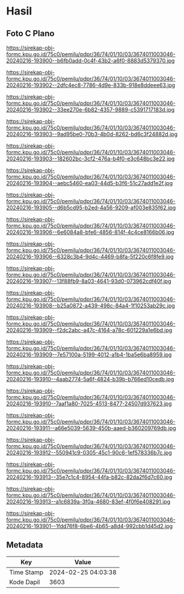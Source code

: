 # Hasil

## Foto C Plano

https://sirekap-obj-formc.kpu.go.id/75c0/pemilu/pdpr/36/74/01/10/03/3674011003046-20240216-193900--b6fb0add-0c4f-43b2-a6f0-8883d5379370.jpg

https://sirekap-obj-formc.kpu.go.id/75c0/pemilu/pdpr/36/74/01/10/03/3674011003046-20240216-193902--2dfc4ec8-7786-4d9e-833b-918e8ddeee63.jpg

https://sirekap-obj-formc.kpu.go.id/75c0/pemilu/pdpr/36/74/01/10/03/3674011003046-20240216-193902--33ee270e-6b82-4357-9889-c5391717183d.jpg

https://sirekap-obj-formc.kpu.go.id/75c0/pemilu/pdpr/36/74/01/10/03/3674011003046-20240216-193903--9ad95be0-70b3-4b0d-8262-bd6c3f24882d.jpg

https://sirekap-obj-formc.kpu.go.id/75c0/pemilu/pdpr/36/74/01/10/03/3674011003046-20240216-193903--182602bc-3cf2-476a-b4f0-e3c648bc3e22.jpg

https://sirekap-obj-formc.kpu.go.id/75c0/pemilu/pdpr/36/74/01/10/03/3674011003046-20240216-193904--aebc5460-ea03-44d5-b3f6-51c27add1e2f.jpg

https://sirekap-obj-formc.kpu.go.id/75c0/pemilu/pdpr/36/74/01/10/03/3674011003046-20240216-193905--d6b5cd95-b2ed-4a56-9209-af003e835f62.jpg

https://sirekap-obj-formc.kpu.go.id/75c0/pemilu/pdpr/36/74/01/10/03/3674011003046-20240216-193906--6e6084a8-bfe6-4856-814f-4c4ce8166b06.jpg

https://sirekap-obj-formc.kpu.go.id/75c0/pemilu/pdpr/36/74/01/10/03/3674011003046-20240216-193906--6328c3b4-9d4c-4469-b8fa-5f220c6f8fe9.jpg

https://sirekap-obj-formc.kpu.go.id/75c0/pemilu/pdpr/36/74/01/10/03/3674011003046-20240216-193907--13f88fb9-8a03-4641-93d0-073962cdf40f.jpg

https://sirekap-obj-formc.kpu.go.id/75c0/pemilu/pdpr/36/74/01/10/03/3674011003046-20240216-193908--b25a0872-a439-498c-84a4-1f10253ab29c.jpg

https://sirekap-obj-formc.kpu.go.id/75c0/pemilu/pdpr/36/74/01/10/03/3674011003046-20240216-193909--f2dc2abc-a47c-4164-a78c-601229a1e6bd.jpg

https://sirekap-obj-formc.kpu.go.id/75c0/pemilu/pdpr/36/74/01/10/03/3674011003046-20240216-193909--7e57100a-5199-4012-a1b4-1ba5e6ba8959.jpg

https://sirekap-obj-formc.kpu.go.id/75c0/pemilu/pdpr/36/74/01/10/03/3674011003046-20240216-193910--4aab2774-5a6f-4824-b39b-b766ed10cedb.jpg

https://sirekap-obj-formc.kpu.go.id/75c0/pemilu/pdpr/36/74/01/10/03/3674011003046-20240216-193910--7aaf1a80-7025-4513-8477-24507d937623.jpg

https://sirekap-obj-formc.kpu.go.id/75c0/pemilu/pdpr/36/74/01/10/03/3674011003046-20240216-193911--a66e5039-5639-450b-aaed-b360209769db.jpg

https://sirekap-obj-formc.kpu.go.id/75c0/pemilu/pdpr/36/74/01/10/03/3674011003046-20240216-193912--550941c9-0305-45c1-90c6-1ef578336b7c.jpg

https://sirekap-obj-formc.kpu.go.id/75c0/pemilu/pdpr/36/74/01/10/03/3674011003046-20240216-193913--35e7c1c4-8954-44fa-b82c-82da2f6d7c60.jpg

https://sirekap-obj-formc.kpu.go.id/75c0/pemilu/pdpr/36/74/01/10/03/3674011003046-20240216-193913--a1c6839a-3f0a-4680-83ef-4f0f6e408291.jpg

https://sirekap-obj-formc.kpu.go.id/75c0/pemilu/pdpr/36/74/01/10/03/3674011003046-20240216-193901--1fdd76f8-6be6-4b65-a8d4-992cbb1d45d2.jpg


## Metadata

| Key        | Value               |
| ---------- | ------------------- |
| Time Stamp | 2024-02-25 04:03:38 |
| Kode Dapil | 3603                |



